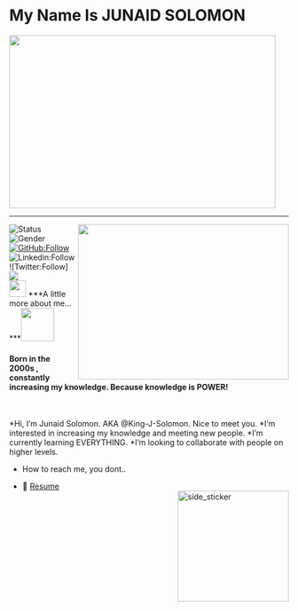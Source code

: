 <h1>My Name Is JUNAID SOLOMON</h1>
<img src="https://gifer.com/embed/2DYg" width=480 height=312.000 frameBorder="0">
<br />
<!-- align="center" -->
<hr/> 
 <!-- <img src="https://i.pinimg.com/originals/2b/a2/43/2ba24339050547c296c33a9ca3207548.gif" width="70" target="_blank"><h3>⚛️ Hi there, I'm Junaid ⚛️</h3> <img src="https://www.google.com/url?sa=i&url=https%3A%2F%2Fmonophy.com%2Fgifs%2Fcreative-coding-eUdtR10ZsxlFC&psig=AOvVaw1Rz2bd_BC9ScaYw9k4hrcU&ust=1631020295266000&source=images&cd=vfe&ved=0CAsQjRxqFwoTCLjLkqO26vICFQAAAAAdAAAAABAE" width="90" target="_blank"> -->
<img align="right" src="https://media.tenor.com/images/b24460d29cfb2126afbba78c2b02a0d3/tenor.gif" width="380px" height="280px"  target="_blank">
                                                                                                                              
<!--  https://i.pinimg.com/originals/66/83/3e/66833e07d6fb9eb5d724e47d0c814285.gif -->
![Status](https://img.shields.io/badge/Status-up-lightgreen) ![Gender](https://img.shields.io/badge/Gender-%F0%9F%A4%B5-blue)
[![GitHub:Follow](https://img.shields.io/github/followers/LawrenceBaatjies?label=follow&style=social)](https://github.com/LawrenceBaatjies)
![Linkedin:Follow](https://img.shields.io/badge/-LawrenceBaatjies-blue?style=social-square&logo=Linkedin&logoColor=white&link-https://www.linkedin.com/in/lawrence-baatjies-a13904192)
![Twitter:Follow]
 <a href="https://github.com/LawrenceBaatjies/myportfolio/"><img src="https://img.shields.io/badge/MyPortfolio-blueviolet.svg"/></a><br/>
  <img src="https://media.giphy.com/media/iY8CRBdQXODJSCERIr/giphy.gif" width="30px">&nbsp;***A little more about me... ***<img src="https://media.giphy.com/media/VgCDAzcKvsR6OM0uWg/giphy.gif" width="60">  
 
 <h4>Born in the 2000s , constantly increasing my knowledge. Because knowledge is POWER!</h4>
<br /> 

 
*Hi, I’m Junaid Solomon. AKA @King-J-Solomon. Nice to meet you.
*I’m interested in increasing my knowledge and meeting new people.
*I’m currently learning EVERYTHING.
*I’m looking to collaborate with people on higher levels.
* How to reach me, you dont..
 - 📝 [Resume](https://drive.google.com/file/d/1ICWjr4tNzWeH5kGb34QkgoSMcEQ844Q2/view?usp=sharing) 
    <br /><img align="right" width=200px height=200px alt="side_sticker" src="https://media.giphy.com/media/TEnXkcsHrP4YedChhA/giphy.gif" />
